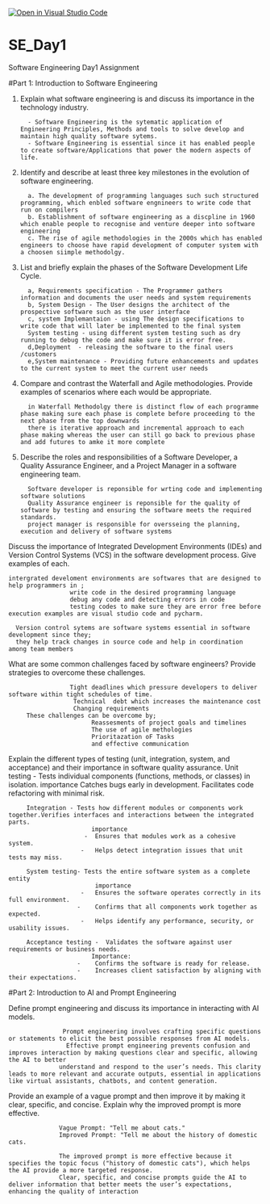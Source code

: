 [![Open in Visual Studio Code](https://classroom.github.com/assets/open-in-vscode-2e0aaae1b6195c2367325f4f02e2d04e9abb55f0b24a779b69b11b9e10269abc.svg)](https://classroom.github.com/online_ide?assignment_repo_id=16960621&assignment_repo_type=AssignmentRepo)
# SE_Day1
Software Engineering Day1 Assignment

#Part 1: Introduction to Software Engineering

1. Explain what software engineering is and discuss its importance in the technology industry.

         - Software Engineering is the sytematic application of Engineering Principles, Methods and tools to solve develop and maintain high quality software sytems.
         - Software Engineering is essential since it has enabled people to create software/Applications that power the modern aspects of life.


2. Identify and describe at least three key milestones in the evolution of software engineering.

         a. The development of programming languages such such structured programming, which enbled software engnineers to write code that run on compilers
         b. Establishment of software engineering as a discpline in 1960 which enable people to recognise and venture deeper into software engineering
         c. The rise of agile methodologies in the 2000s which has enabled engineers to choose have rapid development of computer system with a choosen siimple methodolgy.
            

3. List and briefly explain the phases of the Software Development Life Cycle.

         a, Requirements specification - The Programmer gathers information and documents the user needs and system requirements
         b, System Design - The User designs the architect of the prospective software such as the user interface
         c, system Implemantaion - using The design specifications to write code that will later be implemented to the final system
         System testing - using different system testing such as dry running to debug the code and make sure it is error free.
         d,Deployment  - releasing the software to the final users /customers
         e,System maintenance - Providing future enhancements and updates to the current system to meet the current user needs 



4. Compare and contrast the Waterfall and Agile methodologies. Provide examples of scenarios where each would be appropriate.

         in Waterfall Methodolgy there is distinct flow of each programme phase making sure each phase is complete before proceeding to the next phase from the top downwards
         there is iterative approach and incremental approach to each phase making whereas the user can still go back to previous phase and add futures to amke it more complete

5. Describe the roles and responsibilities of a Software Developer, a Quality Assurance Engineer, and a Project Manager in a software engineering team.

         Software developer is reponsible for wrting code and implementing software solutions
         Quality Assurance engineer is reponsible for the quality of software by testing and ensuring the software meets the required standards.
         project manager is responsible for oversseing the planning, execution and delivery of software systems

Discuss the importance of Integrated Development Environments (IDEs) and Version Control Systems (VCS) in the software development process. Give examples of each.

    intergrated develoment environments are softwares that are designed to help programmers in ; 
                     write code in the desired programming language
                     debug any code and detecting errors in code 
                     testing codes to make sure they are error free before execution examples are visual studio code and pycharm.

      Version control sytems are software systems essential in software development since they;
      they help track changes in source code and help in coordination among team members 


What are some common challenges faced by software engineers? Provide strategies to overcome these challenges.

                     Tight deadlines which pressure developers to deliver software within tight schedules of time.
                      Technical  debt which increases the maintenance cost
                      Changing requirements 
         These challenges can be overcome by;
                           Reassesments of project goals and timelines 
                           The use of agile methologies
                           Prioritazation oF Tasks
                           and effective communication


Explain the different types of testing (unit, integration, system, and acceptance) and their importance in software quality assurance.
         Unit testing - Tests individual components (functions, methods, or classes) in isolation.
                           importance
                           Catches bugs early in development.
                           Facilitates code refactoring with minimal risk.
         
         Integration - Tests how different modules or components work together.Verifies interfaces and interactions between the integrated parts.
                           importance
                         -  Ensures that modules work as a cohesive system.
                        -   Helps detect integration issues that unit tests may miss.
         
         System testing- Tests the entire software system as a complete entity
                            importance
                        -   Ensures the software operates correctly in its full environment.
                       -    Confirms that all components work together as expected.
                        -   Helps identify any performance, security, or usability issues.
         
         Acceptance testing -  Validates the software against user requirements or business needs. 
                           Importance:
                       -    Confirms the software is ready for release.
                       -    Increases client satisfaction by aligning with their expectations.

#Part 2: Introduction to AI and Prompt Engineering


Define prompt engineering and discuss its importance in interacting with AI models.

                   Prompt engineering involves crafting specific questions or statements to elicit the best possible responses from AI models. 
                    Effective prompt engineering prevents confusion and improves interaction by making questions clear and specific, allowing the AI to better 
                  understand and respond to the user’s needs. This clarity leads to more relevant and accurate outputs, essential in applications like virtual assistants, chatbots, and content generation.

Provide an example of a vague prompt and then improve it by making it clear, specific, and concise. Explain why the improved prompt is more effective.

                  Vague Prompt: "Tell me about cats."
                  Improved Prompt: "Tell me about the history of domestic cats.
                  
                  The improved prompt is more effective because it specifies the topic focus ("history of domestic cats"), which helps the AI provide a more targeted response. 
                  Clear, specific, and concise prompts guide the AI to deliver information that better meets the user’s expectations, enhancing the quality of interaction​


